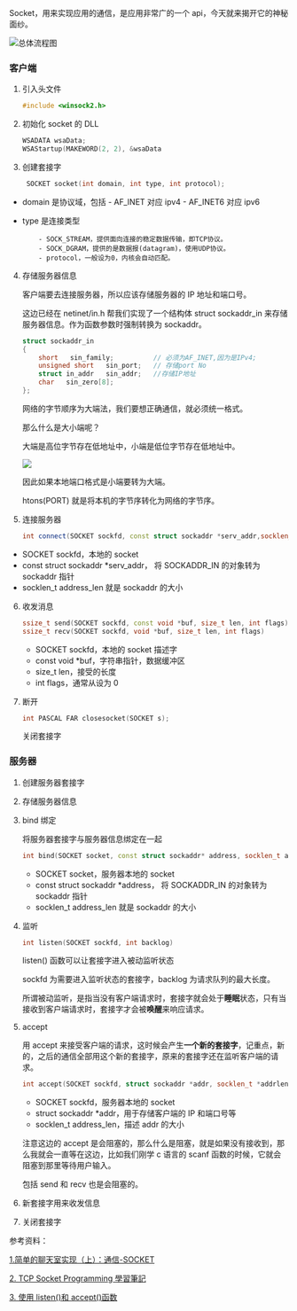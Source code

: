 Socket，用来实现应用的通信，是应用非常广的一个 api，今天就来揭开它的神秘面纱。

![总体流程图](http://upload-images.jianshu.io/upload_images/606862-3476e447d07b243a.png?imageMogr2/auto-orient/strip%7CimageView2/2/w/1240)

### 客户端

1. 引入头文件

   ```cpp
   #include <winsock2.h>
   ```

2. 初始化 socket 的 DLL

   ```cpp
   WSADATA wsaData;
   WSAStartup(MAKEWORD(2, 2), &wsaData
   ```

3. 创建套接字

   ```cpp
    SOCKET socket(int domain, int type, int protocol);
   ```

- domain 是协议域，包括 - AF_INET 对应 ipv4 - AF_INET6 对应 ipv6

- type 是连接类型

      	  - SOCK_STREAM，提供面向连接的稳定数据传输，即TCP协议。
      	  - SOCK_DGRAM，提供的是数据报(datagram)，使用UDP协议。
      	  - protocol，一般设为0，内核会自动匹配。

4. 存储服务器信息

   客户端要去连接服务器，所以应该存储服务器的 IP 地址和端口号。

   这边已经在 netinet/in.h 帮我们实现了一个结构体 struct sockaddr_in 来存储服务器信息。作为函数参数时强制转换为 sockaddr。

   ```cpp
   struct sockaddr_in
   {
       short   sin_family;   		// 必须为AF_INET,因为是IPv4;
       unsigned short   sin_port;   // 存储port No
       struct in_addr   sin_addr;   //存储IP地址
       char   sin_zero[8];
   };
   ```

   网络的字节顺序为大端法，我们要想正确通信，就必须统一格式。

   那么什么是大小端呢？

   大端是高位字节存在低地址中，小端是低位字节存在低地址中。

   ![](http://upload-images.jianshu.io/upload_images/606862-b9d4700d7bcf5e45.png?imageMogr2/auto-orient/strip%7CimageView2/2/w/1240)

   因此如果本地端口格式是小端要转为大端。

   htons(PORT) 就是将本机的字节序转化为网络的字节序。

5. 连接服务器

   ```cpp
   int connect(SOCKET sockfd, const struct sockaddr *serv_addr,socklen_t addrlen)
   ```

- SOCKET sockfd，本地的 socket
- const struct sockaddr \*serv_addr， 将 SOCKADDR_IN 的对象转为 sockaddr 指针
- socklen_t address_len 就是 sockaddr 的大小

6. 收发消息

   ```cpp
   ssize_t send(SOCKET sockfd, const void *buf, size_t len, int flags)
   ssize_t recv(SOCKET sockfd, void *buf, size_t len, int flags)
   ```

   - SOCKET sockfd，本地的 socket 描述字
   - const void \*buf，字符串指针，数据缓冲区
   - size_t len，接受的长度
   - int flags，通常从设为 0

7. 断开

   ```cpp
   int PASCAL FAR closesocket(SOCKET s);
   ```

   关闭套接字

### 服务器

1. 创建服务器套接字

2. 存储服务器信息

3. bind 绑定

   将服务器套接字与服务器信息绑定在一起

   ```cpp
   int bind(SOCKET socket, const struct sockaddr* address, socklen_t address_len);
   ```

   - SOCKET socket，服务器本地的 socket
   - const struct sockaddr \*address， 将 SOCKADDR_IN 的对象转为 sockaddr 指针
   - socklen_t address_len 就是 sockaddr 的大小

4. 监听

   ```cpp
   int listen(SOCKET sockfd, int backlog)
   ```

   listen() 函数可以让套接字进入被动监听状态

   sockfd 为需要进入监听状态的套接字，backlog 为请求队列的最大长度。

   所谓被动监听，是指当没有客户端请求时，套接字就会处于**睡眠**状态，只有当接收到客户端请求时，套接字才会被**唤醒**来响应请求。

5. accept

   用 accept 来接受客户端的请求，这时候会产生**一个新的套接字**，记重点，新的，之后的通信全部用这个新的套接字，原来的套接字还在监听客户端的请求。

   ```cpp
   int accept(SOCKET sockfd, struct sockaddr *addr, socklen_t *addrlen)

   ```

   - SOCKET sockfd，服务器本地的 socket
   - struct sockaddr \*addr，用于存储客户端的 IP 和端口号等
   - socklen_t address_len，描述 addr 的大小

   注意这边的 accept 是会阻塞的，那么什么是阻塞，就是如果没有接收到，那么我就会一直等在这边，比如我们刚学 c 语言的 scanf 函数的时候，它就会阻塞到那里等待用户输入。

   包括 send 和 recv 也是会阻塞的。

6. 新套接字用来收发信息
7. 关闭套接字

参考资料：

[1.简单的聊天室实现（上）：通信-SOCKET](https://zhuanlan.zhihu.com/p/24475299)

[2. TCP Socket Programming 學習筆記](https://zake7749.github.io/2015/03/17/SocketProgramming/)

[3. 使用 listen()和 accept()函数](http://c.biancheng.net/cpp/html/3036.html)

